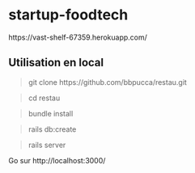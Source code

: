 
<h1>startup-foodtech</h1> https://vast-shelf-67359.herokuapp.com/



<h2>Utilisation en local</h2>


> <p>git clone https://github.com/bbpucca/restau.git

> cd restau

> bundle install 

> rails db:create


> rails server  

Go sur http://localhost:3000/

